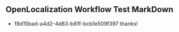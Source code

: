 ## OpenLocalization Workflow Test MarkDown
* f8d15bad-a4d2-4d83-b81f-bcb1e509f397 thanks!

<!--HONumber=Jul16_HO4-->


